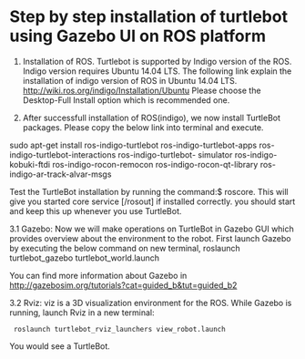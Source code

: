# Step by step installation of turtlebot using Gazebo UI on ROS platform
1. Installation of ROS.
    Turtlebot is supported by Indigo version of the ROS. Indigo version requires Ubuntu 14.04 LTS. The following link 
    explain the installation of indigo version of ROS in Ubuntu 14.04 LTS.
    http://wiki.ros.org/indigo/Installation/Ubuntu
    Please choose the Desktop-Full Install option which is recommended one. 



2. After successfull installation of ROS(indigo), we now install TurtleBot packages. Please copy the below link into 
  terminal and execute.

  sudo apt-get install ros-indigo-turtlebot ros-indigo-turtlebot-apps ros-indigo-turtlebot-interactions ros-indigo-turtlebot-     simulator ros-indigo-kobuki-ftdi ros-indigo-rocon-remocon ros-indigo-rocon-qt-library ros-indigo-ar-track-alvar-msgs

  Test the TurtleBot installation by running the command:$ roscore. This will give you 
  started core service [/rosout] if installed correctly. 
  you should start and keep this up whenever you use TurtleBot.
  
3.1 Gazebo: Now we will make operations on TurtleBot in Gazebo GUI which provides overview about the environment to the robot.
   First launch Gazebo by executing the below command on new terminal,
      roslaunch turtlebot_gazebo turtlebot_world.launch
      
   You can find more information about Gazebo in http://gazebosim.org/tutorials?cat=guided_b&tut=guided_b2
   
3.2 Rviz: viz is a 3D visualization environment for the ROS. While Gazebo is running, launch Rviz in a new terminal:
    
     roslaunch turtlebot_rviz_launchers view_robot.launch
   
   You would see a TurtleBot.
   



 
    
